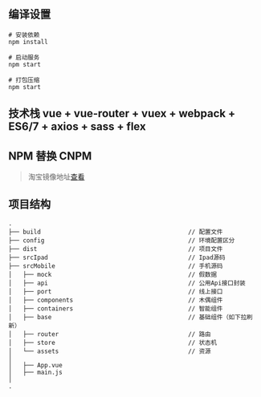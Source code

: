 

## 编译设置

```
# 安装依赖
npm install

# 启动服务
npm start

# 打包压缩
npm start
```

## 技术栈 vue  + vue-router + vuex + webpack + ES6/7 + axios + sass + flex


## NPM 替换 CNPM
> 淘宝镜像地址[查看][2]



## 项目结构

```
.
├── build                                         // 配置文件
├── config                                        // 环境配置区分
├── dist                                          // 项目文件
├── srcIpad                                       // Ipad源码
├── srcMobile                                     // 手机源码
│   ├── mock                                      // 假数据        
│   ├── api                                       // 公用Api接口封装
│   ├── port                                      // 线上接口
│   ├── components                                // 木偶组件
│   ├── containers                                // 智能组件
│   ├── base                                      // 基础组件（如下拉刷新）
│   ├── router                                    // 路由
│   ├── store                                     // 状态机
│   └── assets                                    // 资源
│
│   ├── App.vue                                
│   ├── main.js                                
│
.

```



[1]: http://naotu.baidu.com/file/839ab1af76e753dac4b42116a599bfd7?token=9439c3be6f84ac64
[2]: https://www.baidu.com/link?url=kPhsdlMQz0eGh-z8fzgIHimDWcALnlWvwD8t6kS351K&wd=&eqid=ba0f40500002787c0000000659f28e31
